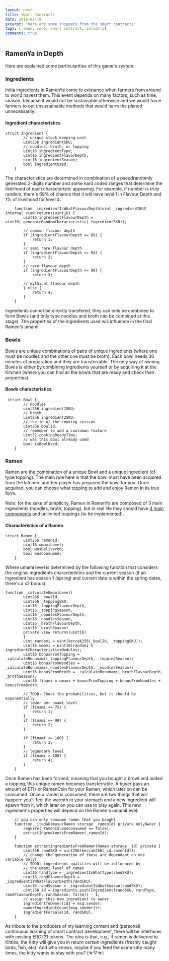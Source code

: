 ```yaml
---
layout: post
title: Smart Contracts
date: 2018-02-18
excerpt: "Here are some snippets from the smart contracts"
tags: [ramen, code, smart contract, solidity]
comments: true
---
```


## RamenYa in Depth
Here are explained some particularities of this game's system.

### Ingredients
Initia ingredients in RamenYa come to existance when farmers from around to world havest them. This event depends on many factors, such as time, season, because it 
would not be sustainable otherwise and we would force farmers to opt unsustainable methods that would harm the planed unnecessarily. 

#### Ingredient characteristics
```
struct Ingredient {
        // unique stock keeping unit
        uint256 ingredientSKU;
        // noodles, broth, or topping
        uint16 ingredientType;
        uint16 ingredientFlavorDepth;
        uint16 ingredientSeason;
        bool ingredientUsed;
    }
```
The characteristics are determined in combination of a pseudrandomly generated 2-digits number and some hard coded ranges that determine the likelihood of each characteristic appearing. For example, if number is truly random, there's 69% of chance that it will have level 1 in Flavour Depth and 1% of likelihood for level 4.
```
    function _ingredientIsWhatFlavourDepth(uint _ingredientSKU) internal view returns(uint16) {
        uint16 ingredientFlavourDepth = uint16(_generateRandomCharacteristic(_ingredientSKU));
        
        // common flavour depth 
        if (ingredientFlavourDepth <= 69) {
            return 1;
        }
        // semi rare flavour depth 
        if (ingredientFlavourDepth <= 94) {
            return 2;
        } 
        // rare flavour depth
        if (ingredientFlavourDepth <= 99) {
            return 3; 
        
        // mythical flavour depth
        } else {
            return 4;
        }
    }
```
Ingredients cannot be directly transfered, they can only be combined to form Bowls (and only type noodles and broth can be combined at this stage). The properties of the ingredients used will influence in the final Ramen's umami.

### Bowls
Bowls are unique combinations of pairs of unique ingredients (where one must be noodles and the other one must be broth). Each bowl needs 30 minutes of preparation and they are transferrable. The only way of owning Bowls is either by combining ingredients yourself or by acquiring it at the Kitchen (where you can find all the bowls that are ready and check their properties). 

#### Bowls characteristics
```
 struct Bowl {
        // noodles
        uint256 ingredient1SKU;
        // broth
        uint256 ingredient2SKU;
        // the id of the cooking session
        uint256 bowlId; 
        // remember to add a cooldown feature
        uint32 cookingReadyTime;
        // was this bowl already used
        bool isBowlUsed;
    }
```

### Ramen
Ramen are the combination of a unique Bowl and a unique ingredient (of type topping). The main rule here is that the bowl must have been acquired from the kitchen: another player has prepared the bowl for you. Once acquired, you can choose what topping to add and enjoy Ramen in its true form.

Note: for the sake of simplicity, Ramen in RamenYa are composed of 3 main ingredients (noodles, broth, topping), but in real life they should have [4 main components](http://www.pepper.ph/the-four-parts-of-a-ramen-bowl/) and unlimited toppings (to be implemented). 

#### Characteristics of a Ramen
```
struct Ramen {
        uint256 ramenId;
        uint16 umamiLevel;
        bool wasDelivered;
        bool wasConsumed;
    }
```
Where umami level is determined by the following function that considers the original ingredients characteristics and the current season (if an ingredient has season 1 (spring) and current date is within the spring dates, there's a x2 bonus):
```
function _calculateUmamiLevel(
        uint256 _bowlId, 
        uint256 _toppingSKU,
        uint16 _toppingFlavourDepth, 
        uint16 _toppingSeason,
        uint16 _noodlesFlavourDepth, 
        uint16 _noodlesSeason,
        uint16 _brothFlavourDepth,
        uint16 _brothSeason) 
        private view returns(uint16) 
        {
        uint randami = uint(keccak256(_bowlId, _toppingSKU)); 
        uint16 umami = uint16(randami % ingredientCharacteristicsModulus);
        uint16 bonusFromTopping = _calculateBonumami(_toppingFlavourDepth, _toppingSeason);
        uint16 bonusFromNoodles = _calculateBonumami(_noodlesFlavourDepth, _noodlesSeason);
        uint16 bonusFromBroth = _calculateBonumami(_brothFlavourDepth, _brothSeason);
        uint16 finami = umami + bonusFromTopping + bonusFromNoodles + bonusFromBroth;
        
        // TODO: Check the probabilities, but it should be exponentially
        // lower per unami level
        if (finami <= 75) {
            return 1;
        }
        if (finami <= 90) {
            return 2;
        }

        if (finami <= 100) {
            return 3;
        }
        // legendary level
        if (finami > 100) {
            return 4;
        }
    }
```
Once Ramen has been formed, meaning that you bought a browl and added a topping, this unique ramen becomes transferrable. A buyer pays an amount of ETH or RamenCoin for your Ramen, which later on can be consumed. Once a ramen is consumed, there are two things that will happen: you'll feel the warmth in your stomach and a new ingredient will spawn from it, which later on you can use to play again. This new ingredient's properties will depend on the Ramen's umamiLevel:

```
    // you can only consume ramen that you bought
    function _itadakimasu(Ramen storage _ramenId) private onlyOwner {
        require(_ramenId.wasConsumed == false);
        extractIngredientsFromRamen(_ramenId);
    }

    function extractIngredientsFromRamen(Ramen storage _id) private {
        uint256 randSKU = uint256(keccak256(_id.ramenId));
        // change the generation of these are dependant on one variable only!
        // TODO: ingrediennt qualities will be influenced by 
        // the umami level of ramen
        uint16 randType = _ingredientIsWhatType(randSKU);
        uint16 randFlavourDepth = _ingredientIsWhatFlavourDepth(randSKU);
        uint16 randSeason = _ingredientIsWhatSeason(randSKU);
        uint256 id = ingredients.push(Ingredient(randSKU, randType, randFlavourDepth, randSeason, false)) - 1;
        // assign this new ingredient to owner
        ingredientToOwner[id] = msg.sender;
        ownerIngredientCount[msg.sender]++;
        IngredientForSale(id, randSKU);
    }
```

As tribute to the producers of my learning content and (personal) continuous learning of smart contract development, there 
will be interfaces with existing ERC721 tokens. The idea is that, e.g., if ramen is delivered to Kitties, the Kitty will give you in return certain ingredients (freshly caught birds, fish, etc). And who knows, maybe if you feed the same kitty many times, the kitty wants to stay with you? (☆▽☆)